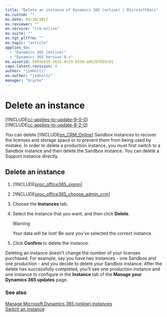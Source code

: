 ```yaml
---
title: "Delete an instance of Dynamics 365 (online) | MicrosoftDocs"
ms.custom: ""
ms.date: 09/30/2017
ms.reviewer: ""
ms.service: "crm-online"
ms.suite: ""
ms.tgt_pltfrm: ""
ms.topic: "article"
applies_to: 
  - "Dynamics 365 (online)"
  - "Dynamics 365 Version 9.x"
ms.assetid: 5903eb35-2625-4c53-8330-a05267055c01
caps.latest.revision: 4
author: "jimholtz"
ms.author: "jimholtz"
manager: "brycho"
---
```

# Delete an instance

[!INCLUDE[cc-applies-to-update-9-0-0](../includes/cc_applies_to_update_9_0_0.md)]<br/>[!INCLUDE[cc-applies-to-update-8-2-0](../includes/cc_applies_to_update_8_2_0.md)]

You can delete [!INCLUDE[pn_CRM_Online](../includes/pn-crm-online.md)] Sandbox instances to recover the licenses and storage space or to prevent them from being used by mistake. In order to delete a production instance, you must first switch to a Sandbox instance and then delete the Sandbox instance. You can delete a Support instance directly.
  
<a name="BKMK_Delete"></a>   
## Delete an instance  
  
1. [!INCLUDE[proc_office365_signin](../includes/proc-office365-signin.md)]  
  
2. [!INCLUDE[proc_office365_choose_admin_crm](../includes/proc-office365-choose-admin-crm.md)]  
  
3. Choose the **Instances** tab.  
  
4. Select the instance that you want, and then click **Delete**.  
  
   > [!WARNING]
   >  Your data will be lost! Be sure you’ve selected the correct instance.  
  
5. Click **Confirm** to delete the instance.  
  
Deleting an instance doesn’t change the number of your licenses purchased. For example, say you have two instances - one Sandbox and one production - and you decide to delete your Sandbox instance. After the delete has successfully completed, you’ll see one production instance and one instance to configure in the **Instance** tab of the **Manage your Dynamics 365 updates** page.  
  
### See also  
 [Manage Microsoft Dynamics 365 (online) instances](../admin/manage-online-instances.md)   
 [Switch an instance](../admin/switch-instance.md)

